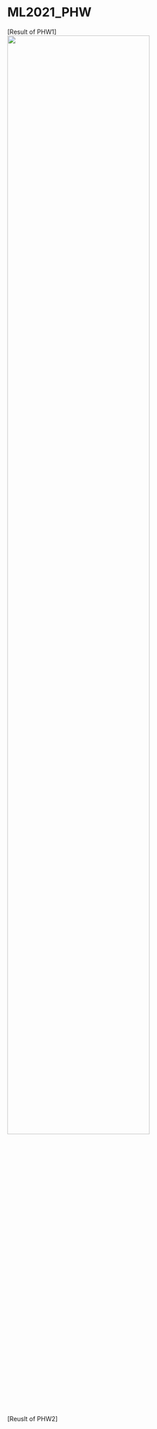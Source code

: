 # ML2021_PHW

[Result of PHW1]
<img width="80%" src="https://user-images.githubusercontent.com/76056286/139527565-a9b94704-33d9-424c-aa55-2e1eca1e293f.png"/>

[Reuslt of PHW2]

